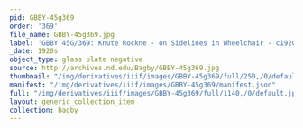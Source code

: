 ```yaml
---
pid: GBBY-45g369
order: '369'
file_name: GBBY-45g369.jpg
label: 'GBBY 45G/369: Knute Rockne - on Sidelines in Wheelchair - c1920s'
_date: 1920s
object_type: glass plate negative
source: http://archives.nd.edu/Bagby/GBBY-45g369.jpg
thumbnail: "/img/derivatives/iiif/images/GBBY-45g369/full/250,/0/default.jpg"
manifest: "/img/derivatives/iiif/images/GBBY-45g369/manifest.json"
full: "/img/derivatives/iiif/images/GBBY-45g369/full/1140,/0/default.jpg"
layout: generic_collection_item
collection: bagby
---
```

